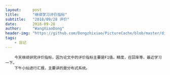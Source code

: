 ```yaml
---
layout:     post
title:      "继续学习评价指标"
subtitle:   "2018/09/28 评价"
date:       2018-09-28
author:     "WangXiaoDong"
header-img: "https://github.com/Dongzhixiao/PictureCache/blob/master/diaryPic/20180928.jpg?raw=true"
tags:
    - 日记
---
```



```
    今天继续研究评价指标，因为论文中的评价指标主要是F1值，精度，召回率等，最近学习一下。
    下午小灿进行汇报，主要讲的是分布式系统。
```



